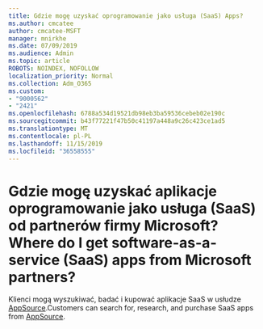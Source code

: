 ```yaml
---
title: Gdzie mogę uzyskać oprogramowanie jako usługa (SaaS) Apps?
ms.author: cmcatee
author: cmcatee-MSFT
manager: mnirkhe
ms.date: 07/09/2019
ms.audience: Admin
ms.topic: article
ROBOTS: NOINDEX, NOFOLLOW
localization_priority: Normal
ms.collection: Adm_O365
ms.custom:
- "9000562"
- "2421"
ms.openlocfilehash: 6788a534d19521db98eb3ba59536cebeb02e190c
ms.sourcegitcommit: b43f77221f47b50c41197a448a9c26c423ce1ad5
ms.translationtype: MT
ms.contentlocale: pl-PL
ms.lasthandoff: 11/15/2019
ms.locfileid: "36558555"
---
```

# <a name="where-do-i-get-software-as-a-service-saas-apps-from-microsoft-partners"></a><span data-ttu-id="71cca-102">Gdzie mogę uzyskać aplikacje oprogramowanie jako usługa (SaaS) od partnerów firmy Microsoft?</span><span class="sxs-lookup"><span data-stu-id="71cca-102">Where do I get software-as-a-service (SaaS) apps from Microsoft partners?</span></span>

<span data-ttu-id="71cca-103">Klienci mogą wyszukiwać, badać i kupować aplikacje SaaS w usłudze [AppSource](http://www.appsource.com/).</span><span class="sxs-lookup"><span data-stu-id="71cca-103">Customers can search for, research, and purchase SaaS apps from [AppSource](http://www.appsource.com/).</span></span>